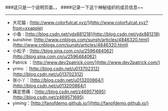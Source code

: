 ###这只是一个说明页面，，
####记录一下这个神秘组织的成员信息~~

---

- 大花猫 : [http://www.colorfulcat.xyz/](http://www.colorfulcat.xyz?from=xxapple)
- 小鱼 : [http://blog.csdn.net/ydx881218](http://blog.csdn.net/ydx881218)
- sunshine: [http://www.cnblogs.com/sunsh/articles/4846320.html](http://www.cnblogs.com/sunsh/articles/4846320.html)
- 小松子 : [http://blog.sina.com.cn/u/2596484062](http://blog.sina.com.cn/u/2596484062)
- Patrick ：[http://www.dev2patrick.com/](http://www.dev2patrick.com/)
- yrmo ：[http://blog.csdn.net/u013702312](http://blog.csdn.net/u013702312)
- 张小丫：[http://blog.csdn.net/u013200864/](http://blog.csdn.net/u013200864/)
- 痛定思痛：[http://blog.csdn.net/z469571695](http://blog.csdn.net/z469571695)
- yiming：[http://fanofdemo.github.io/](http://fanofdemo.github.io/)
